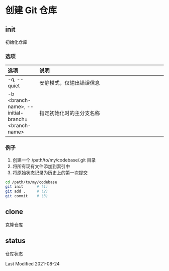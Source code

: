 # 创建 Git 仓库

## init

初始化仓库

### 选项

<style>
table th:first-of-type {
    width: 20%;
}
</style>

| 选项                                                 | 说明                     |
| :--------------------------------------------------- | :----------------------- |
| -q, --quiet                                          | 安静模式，仅输出错误信息 |
| -b \<branch-name\>, --initial-branch=\<branch-name\> | 指定初始化时的主分支名称 |

### 例子

1. 创建一个 /path/to/my/codebase/.git 目录
2. 将所有现有文件添加到索引中
3. 将原始状态记录为历史上的第一次提交

```bash
cd /path/to/my/codebase
git init      # (1)
git add .     # (2)
git commit    # (3)
```

## clone

克隆仓库

## status

仓库状态

Last Modified 2021-08-24
